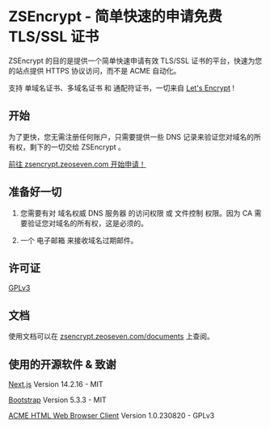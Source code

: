 # ZSEncrypt - 简单快速的申请免费 TLS/SSL 证书

ZSEncrypt 的目的是提供一个简单快速申请有效 TLS/SSL 证书的平台，快速为您的站点提供 HTTPS 协议访问，而不是 ACME 自动化。

支持 单域名证书、多域名证书 和 通配符证书，一切来自 <a href="https://letsencrypt.org/">Let's Encrypt</a> !

## 开始

为了更快，您无需注册任何账户，只需要提供一些 DNS 记录来验证您对域名的所有权，剩下的一切交给 ZSEncrypt 。

<a href="https://zsencrypt.zeoseven.com/#开始">前往 zsencrypt.zeoseven.com 开始申请！</a>

## 准备好一切

1. 您需要有对 域名权威 DNS 服务器 的访问权限 或 文件控制 权限。因为 CA 需要验证您对域名的所有权，这是必须的。

2. 一个 电子邮箱 来接收域名过期邮件。

## 许可证

<a href="./LICENSE">GPLv3</a>

## 文档

使用文档可以在 <a href="https://zsencrypt.zeoseven.com/documents/">zsencrypt.zeoseven.com/documents</a> 上查阅。

## 使用的开源软件 & 致谢

<p><a href="https://nextjs.org/">Next.js</a><span> Version 14.2.16 - MIT</span></p>
<p><a href="https://getbootstrap.com/">Bootstrap</a><span> Version 5.3.3 - MIT</span></p>
<p><a href="https://github.com/xiangyuecn/ACME-HTML-Web-Browser-Client">ACME HTML Web Browser Client</a><span> Version 1.0.230820 - GPLv3</span></p>

